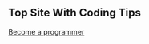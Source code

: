 

## Top Site With Coding Tips
<a href="http://programming-motherfucker.com/become.html">Become a programmer</a>




